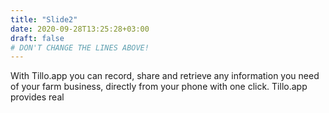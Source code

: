 ```yaml
---
title: "Slide2"
date: 2020-09-28T13:25:28+03:00
draft: false 
# DON'T CHANGE THE LINES ABOVE!
---
```


With Tillo.app you can record, share and retrieve any information 
you need of your farm business, directly from your phone with one 
click. Tillo.app provides real
